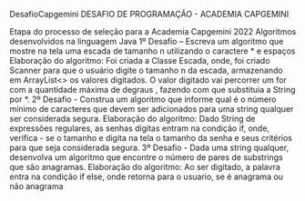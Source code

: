 DesafioCapgemini
DESAFIO DE PROGRAMAÇÃO - ACADEMIA CAPGEMINI

Etapa do processo de seleção para a Academia Capgemini 2022
Algoritmos desenvolvidos na linguagem Java
1º Desafio – Escreva um algoritmo que mostre na tela uma escada de tamanho n utilizando o caractere * e espaços
Elaboração do algoritmo: Foi criada a Classe Escada, onde, foi criado Scanner para que o usuário digite o tamanho n da escada, armazenando em ArrayList<> os valores digitados. O valor digitado vai percorrer um for com a quantidade máxima de degraus , fazendo com que substituia a String por *.
2º Desafio - Construa um algoritmo que informe qual é o número mínimo de caracteres que devem ser adicionados para uma string qualquer ser considerada segura.
Elaboração do algoritmo: Dado String de expressões regulares, as senhas digitas entram na condição if, onde, verifica - se o tamanho e digita na tela o tamanho da senha e seus critérios para que seja considerada segura.
3º Desafio - Dada uma string qualquer, desenvolva um algoritmo que encontre o número de pares de substrings que são anagramas.
Elaboração do algoritmo: Ao ser digitado, a palavra entra na condição if else, onde retorna para o usuario, se é anagrama ou não anagrama
